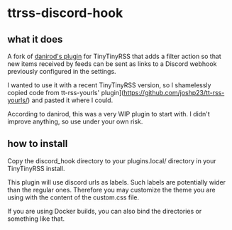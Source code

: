 # ttrss-discord-hook
## what it does

A fork of [danirod's plugin](https://git.danirod.es/ttrss-discord-webhook.git) for TinyTinyRSS that adds a filter action so that new items received by feeds can be sent as links to a Discord webhook previously configured in the settings.

I wanted to use it with a recent TinyTinyRSS version, so I shamelessly copied code from tt-rss-yourls' plugin](https://github.com/joshp23/tt-rss-yourls/) and pasted it where I could.

According to danirod, this was a very WIP plugin to start with. I didn't improve anything, so use under your own risk.
## how to install
Copy the discord_hook directory to your plugins.local/ directory in your TinyTinyRSS install.

This plugin will use discord urls as labels. Such labels are potentially wider than the regular ones. Therefore you may customize the theme you are using with the content of the custom.css file.

If you are using Docker builds, you can also bind the directories or something like that.